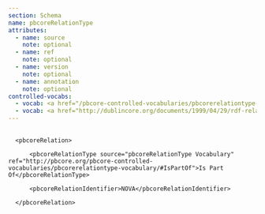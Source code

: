 ```yaml
---
section: Schema
name: pbcoreRelationType
attributes:
  - name: source
    note: optional
  - name: ref
    note: optional
  - name: version
    note: optional
  - name: annotation
    note: optional
controlled-vocabs:
  - vocab: <a href="/pbcore-controlled-vocabularies/pbcorerelationtype-vocabulary/">PBCore's Relation Type Vocabulary</a>
  - vocab: <a href="http://dublincore.org/documents/1999/04/29/rdf-relation-types/">Dublin Core RDF Schema Declaration of Relation Types</a>
---
```

<pre>
  <code>
  &lt;pbcoreRelation&gt;<br>
      &lt;pbcoreRelationType source=&quot;pbcoreRelationType Vocabulary&quot; ref=&quot;http://pbcore.org/pbcore-controlled-vocabularies/pbcorerelationtype-vocabulary/#IsPartOf&quot;&gt;Is Part Of&lt;/pbcoreRelationType&gt;<br>
      &lt;pbcoreRelationIdentifier&gt;NOVA&lt;/pbcoreRelationIdentifier&gt;<br>
  &lt;/pbcoreRelation&gt;
  </code>
</pre>
